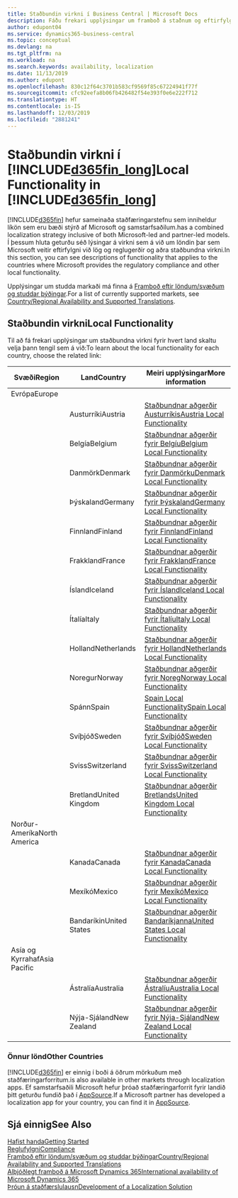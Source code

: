 ```yaml
---
title: Staðbundin virkni í Business Central | Microsoft Docs
description: Fáðu frekari upplýsingar um framboð á staðnum og eftirfylgni við Dynamics 365 Business Central.
author: edupont04
ms.service: dynamics365-business-central
ms.topic: conceptual
ms.devlang: na
ms.tgt_pltfrm: na
ms.workload: na
ms.search.keywords: availability, localization
ms.date: 11/13/2019
ms.author: edupont
ms.openlocfilehash: 830c12f64c3701b583cf9569f85c67224941f77f
ms.sourcegitcommit: cfc92eefa8b06fb426482f54e393f0e6e222f712
ms.translationtype: HT
ms.contentlocale: is-IS
ms.lasthandoff: 12/03/2019
ms.locfileid: "2881241"
---
```

# <a name="local-functionality-in-included365fin_longincludesd365fin_long_mdmd"></a><span data-ttu-id="1e3eb-103">Staðbundin virkni í [!INCLUDE[d365fin_long](includes/d365fin_long_md.md)]</span><span class="sxs-lookup"><span data-stu-id="1e3eb-103">Local Functionality in [!INCLUDE[d365fin_long](includes/d365fin_long_md.md)]</span></span>
[!INCLUDE[d365fin](includes/d365fin_md.md)] <span data-ttu-id="1e3eb-104">hefur sameinaða staðfæringarstefnu sem inniheldur líkön sem eru bæði stýrð af Microsoft og samstarfsaðilum.</span><span class="sxs-lookup"><span data-stu-id="1e3eb-104">has a combined localization strategy inclusive of both Microsoft-led and partner-led models.</span></span> <span data-ttu-id="1e3eb-105">Í þessum hluta geturðu séð lýsingar á virkni sem á við um löndin þar sem Microsoft veitir eftirfylgni við lög og reglugerðir og aðra staðbundna virkni.</span><span class="sxs-lookup"><span data-stu-id="1e3eb-105">In this section, you can see descriptions of functionality that applies to the countries where Microsoft provides the regulatory compliance and other local functionality.</span></span>  

<span data-ttu-id="1e3eb-106">Upplýsingar um studda markaði má finna á [Framboð eftir löndum/svæðum og studdar þýðingar](/dynamics365/business-central/dev-itpro/compliance/apptest-countries-and-translations?toc=/dynamics365/business-central/toc.json).</span><span class="sxs-lookup"><span data-stu-id="1e3eb-106">For a list of currently supported markets, see [Country/Regional Availability and Supported Translations](/dynamics365/business-central/dev-itpro/compliance/apptest-countries-and-translations?toc=/dynamics365/business-central/toc.json).</span></span>  

## <a name="local-functionality"></a><span data-ttu-id="1e3eb-107">Staðbundin virkni</span><span class="sxs-lookup"><span data-stu-id="1e3eb-107">Local Functionality</span></span>
<span data-ttu-id="1e3eb-108">Til að fá frekari upplýsingar um staðbundna virkni fyrir hvert land skaltu velja þann tengil sem á við:</span><span class="sxs-lookup"><span data-stu-id="1e3eb-108">To learn about the local functionality for each country, choose the related link:</span></span>

| <span data-ttu-id="1e3eb-109">Svæði</span><span class="sxs-lookup"><span data-stu-id="1e3eb-109">Region</span></span> | <span data-ttu-id="1e3eb-110">Land</span><span class="sxs-lookup"><span data-stu-id="1e3eb-110">Country</span></span> | <span data-ttu-id="1e3eb-111">Meiri upplýsingar</span><span class="sxs-lookup"><span data-stu-id="1e3eb-111">More information</span></span> |
| --- | --- |--- |
| <span data-ttu-id="1e3eb-112">Evrópa</span><span class="sxs-lookup"><span data-stu-id="1e3eb-112">Europe</span></span> |  | |
|        | <span data-ttu-id="1e3eb-113">Austurríki</span><span class="sxs-lookup"><span data-stu-id="1e3eb-113">Austria</span></span> | [<span data-ttu-id="1e3eb-114">Staðbundnar aðgerðir Austurríkis</span><span class="sxs-lookup"><span data-stu-id="1e3eb-114">Austria Local Functionality</span></span>](localfunctionality/austria/austria-local-functionality.md) |
|        | <span data-ttu-id="1e3eb-115">Belgía</span><span class="sxs-lookup"><span data-stu-id="1e3eb-115">Belgium</span></span> |  [<span data-ttu-id="1e3eb-116">Staðbundnar aðgerðir fyrir Belgíu</span><span class="sxs-lookup"><span data-stu-id="1e3eb-116">Belgium Local Functionality</span></span>](localfunctionality/belgium/belgium-local-functionality.md) |
|        | <span data-ttu-id="1e3eb-117">Danmörk</span><span class="sxs-lookup"><span data-stu-id="1e3eb-117">Denmark</span></span> | [<span data-ttu-id="1e3eb-118">Staðbundnar aðgerðir fyrir Danmörku</span><span class="sxs-lookup"><span data-stu-id="1e3eb-118">Denmark Local Functionality</span></span>](localfunctionality/denmark/denmark-local-functionality.md) |
|        | <span data-ttu-id="1e3eb-119">Þýskaland</span><span class="sxs-lookup"><span data-stu-id="1e3eb-119">Germany</span></span> | [<span data-ttu-id="1e3eb-120">Staðbundnar aðgerðir fyrir Þýskaland</span><span class="sxs-lookup"><span data-stu-id="1e3eb-120">Germany Local Functionality</span></span>](localfunctionality/germany/germany-local-functionality.md) |
|        | <span data-ttu-id="1e3eb-121">Finnland</span><span class="sxs-lookup"><span data-stu-id="1e3eb-121">Finland</span></span> | [<span data-ttu-id="1e3eb-122">Staðbundnar aðgerðir fyrir Finnland</span><span class="sxs-lookup"><span data-stu-id="1e3eb-122">Finland Local Functionality</span></span>](localfunctionality/finland/finland-local-functionality.md) |
|        | <span data-ttu-id="1e3eb-123">Frakkland</span><span class="sxs-lookup"><span data-stu-id="1e3eb-123">France</span></span> | [<span data-ttu-id="1e3eb-124">Staðbundnar aðgerðir fyrir Frakkland</span><span class="sxs-lookup"><span data-stu-id="1e3eb-124">France Local Functionality</span></span>](localfunctionality/france/france-local-functionality.md) |
|        | <span data-ttu-id="1e3eb-125">Ísland</span><span class="sxs-lookup"><span data-stu-id="1e3eb-125">Iceland</span></span> | [<span data-ttu-id="1e3eb-126">Staðbundnar aðgerðir fyrir Ísland</span><span class="sxs-lookup"><span data-stu-id="1e3eb-126">Iceland Local Functionality</span></span>](localfunctionality/iceland/iceland-local-functionality.md) |
|        | <span data-ttu-id="1e3eb-127">Ítalía</span><span class="sxs-lookup"><span data-stu-id="1e3eb-127">Italy</span></span> | [<span data-ttu-id="1e3eb-128">Staðbundnar aðgerðir fyrir Ítalíu</span><span class="sxs-lookup"><span data-stu-id="1e3eb-128">Italy Local Functionality</span></span>](localfunctionality/italy/italy-local-functionality.md) |
|        | <span data-ttu-id="1e3eb-129">Holland</span><span class="sxs-lookup"><span data-stu-id="1e3eb-129">Netherlands</span></span> | [<span data-ttu-id="1e3eb-130">Staðbundnar aðgerðir fyrir Holland</span><span class="sxs-lookup"><span data-stu-id="1e3eb-130">Netherlands Local Functionality</span></span>](localfunctionality/netherlands/netherlands-local-functionality.md) |
|        | <span data-ttu-id="1e3eb-131">Noregur</span><span class="sxs-lookup"><span data-stu-id="1e3eb-131">Norway</span></span> | [<span data-ttu-id="1e3eb-132">Staðbundnar aðgerðir fyrir Noreg</span><span class="sxs-lookup"><span data-stu-id="1e3eb-132">Norway Local Functionality</span></span>](localfunctionality/norway/norway-local-functionality.md) |
|        | <span data-ttu-id="1e3eb-133">Spánn</span><span class="sxs-lookup"><span data-stu-id="1e3eb-133">Spain</span></span> | [<span data-ttu-id="1e3eb-134">Spain Local Functionality</span><span class="sxs-lookup"><span data-stu-id="1e3eb-134">Spain Local Functionality</span></span>](localfunctionality/spain/spain-local-functionality.md) |
|        | <span data-ttu-id="1e3eb-135">Svíþjóð</span><span class="sxs-lookup"><span data-stu-id="1e3eb-135">Sweden</span></span> | [<span data-ttu-id="1e3eb-136">Staðbundnar aðgerðir fyrir Svíþjóð</span><span class="sxs-lookup"><span data-stu-id="1e3eb-136">Sweden Local Functionality</span></span>](localfunctionality/sweden/sweden-local-functionality.md) |
|        | <span data-ttu-id="1e3eb-137">Sviss</span><span class="sxs-lookup"><span data-stu-id="1e3eb-137">Switzerland</span></span> | [<span data-ttu-id="1e3eb-138">Staðbundnar aðgerðir fyrir Sviss</span><span class="sxs-lookup"><span data-stu-id="1e3eb-138">Switzerland Local Functionality</span></span>](localfunctionality/switzerland/switzerland-local-functionality.md) |
|        | <span data-ttu-id="1e3eb-139">Bretland</span><span class="sxs-lookup"><span data-stu-id="1e3eb-139">United Kingdom</span></span> | [<span data-ttu-id="1e3eb-140">Staðbundnar aðgerðir Bretlands</span><span class="sxs-lookup"><span data-stu-id="1e3eb-140">United Kingdom Local Functionality</span></span>](localfunctionality/unitedkingdom/united-kingdom-local-functionality.md) |
| <span data-ttu-id="1e3eb-141">Norður-Ameríka</span><span class="sxs-lookup"><span data-stu-id="1e3eb-141">North America</span></span> |       |  |
|        | <span data-ttu-id="1e3eb-142">Kanada</span><span class="sxs-lookup"><span data-stu-id="1e3eb-142">Canada</span></span>|[<span data-ttu-id="1e3eb-143">Staðbundnar aðgerðir fyrir Kanada</span><span class="sxs-lookup"><span data-stu-id="1e3eb-143">Canada Local Functionality</span></span>](localfunctionality/canada/canada-local-functionality.md) |
|        | <span data-ttu-id="1e3eb-144">Mexíkó</span><span class="sxs-lookup"><span data-stu-id="1e3eb-144">Mexico</span></span> | [<span data-ttu-id="1e3eb-145">Staðbundnar aðgerðir fyrir Mexíkó</span><span class="sxs-lookup"><span data-stu-id="1e3eb-145">Mexico Local Functionality</span></span>](localfunctionality/mexico/mexico-local-functionality.md) |
|        | <span data-ttu-id="1e3eb-146">Bandaríkin</span><span class="sxs-lookup"><span data-stu-id="1e3eb-146">United States</span></span>|[<span data-ttu-id="1e3eb-147">Staðbundnar aðgerðir Bandaríkjanna</span><span class="sxs-lookup"><span data-stu-id="1e3eb-147">United States Local Functionality</span></span>](localfunctionality/unitedstates/united-states-local-functionality.md) |
| <span data-ttu-id="1e3eb-148">Asía og Kyrrahaf</span><span class="sxs-lookup"><span data-stu-id="1e3eb-148">Asia Pacific</span></span> |       |  |
|        | <span data-ttu-id="1e3eb-149">Ástralía</span><span class="sxs-lookup"><span data-stu-id="1e3eb-149">Australia</span></span> | [<span data-ttu-id="1e3eb-150">Staðbundnar aðgerðir Ástralíu</span><span class="sxs-lookup"><span data-stu-id="1e3eb-150">Australia Local Functionality</span></span>](localfunctionality/australia/australia-local-functionality.md) |
|        | <span data-ttu-id="1e3eb-151">Nýja-Sjáland</span><span class="sxs-lookup"><span data-stu-id="1e3eb-151">New Zealand</span></span> | [<span data-ttu-id="1e3eb-152">Staðbundnar aðgerðir fyrir Nýja-Sjáland</span><span class="sxs-lookup"><span data-stu-id="1e3eb-152">New Zealand Local Functionality</span></span>](localfunctionality/newzealand/new-zealand-local-functionality.md) |

### <a name="other-countries"></a><span data-ttu-id="1e3eb-153">Önnur lönd</span><span class="sxs-lookup"><span data-stu-id="1e3eb-153">Other Countries</span></span>
[!INCLUDE[d365fin](includes/d365fin_md.md)] <span data-ttu-id="1e3eb-154">er einnig í boði á öðrum mörkuðum með staðfæringarforritum.</span><span class="sxs-lookup"><span data-stu-id="1e3eb-154">is also available in other markets through localization apps.</span></span> <span data-ttu-id="1e3eb-155">Ef samstarfsaðili Microsoft hefur þróað staðfæringarforrit fyrir landið þitt geturðu fundið það í [AppSource](https://appsource.microsoft.com/product/dynamics-365-business-central/).</span><span class="sxs-lookup"><span data-stu-id="1e3eb-155">If a Microsoft partner has developed a localization app for your country, you can find it in [AppSource](https://appsource.microsoft.com/product/dynamics-365-business-central/).</span></span>

## <a name="see-also"></a><span data-ttu-id="1e3eb-156">Sjá einnig</span><span class="sxs-lookup"><span data-stu-id="1e3eb-156">See Also</span></span>
[<span data-ttu-id="1e3eb-157">Hafist handa</span><span class="sxs-lookup"><span data-stu-id="1e3eb-157">Getting Started</span></span>](product-get-started.md)  
[<span data-ttu-id="1e3eb-158">Reglufylgni</span><span class="sxs-lookup"><span data-stu-id="1e3eb-158">Compliance</span></span>](compliance/compliance-overview.md)  
[<span data-ttu-id="1e3eb-159">Framboð eftir löndum/svæðum og studdar þýðingar</span><span class="sxs-lookup"><span data-stu-id="1e3eb-159">Country/Regional Availability and Supported Translations</span></span>](/dynamics365/business-central/dev-itpro/compliance/apptest-countries-and-translations?toc=/dynamics365/business-central/toc.json)  
[<span data-ttu-id="1e3eb-160">Alþjóðlegt framboð á Microsoft Dynamics 365</span><span class="sxs-lookup"><span data-stu-id="1e3eb-160">International availability of Microsoft Dynamics 365</span></span>](/dynamics365/get-started/availability)  
[<span data-ttu-id="1e3eb-161">Þróun á staðfærslulausn</span><span class="sxs-lookup"><span data-stu-id="1e3eb-161">Development of a Localization Solution</span></span>](/dynamics365/business-central/dev-itpro/developer/readiness/readiness-develop-localization)  
